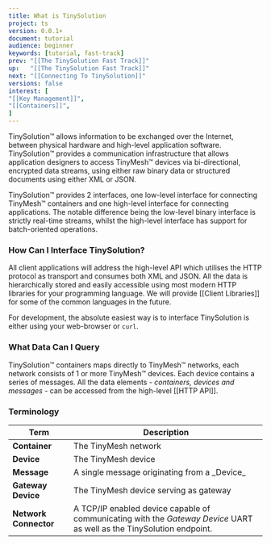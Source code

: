 ```yaml
---
title: What is TinySolution
project: ts
version: 0.0.1+
document: tutorial
audience: beginner
keywords: [tutorial, fast-track]
prev: "[[The TinySolution Fast Track]]"
up:   "[[The TinySolution Fast Track]]"
next: "[[Connecting To TinySolution]]"
versions: false
interest: [
"[[Key Management]]",
"[[Containers]]",
]
---
```


TinySolution™ allows information to be exchanged over the Internet,
between physical hardware and high-level application software. TinySolution™
provides a communication infrastructure that allows application designers
to access TinyMesh™ devices via bi-directional, encrypted data streams,
using either raw binary data or structured documents using either XML or JSON.

TinySolution™ provides 2 interfaces, one low-level interface for
connecting TinyMesh™ containers and one high-level interface for
connecting applications. The notable difference being the low-level
binary interface is strictly real-time streams, whilst the high-level
interface has support for batch-oriented operations.


### How Can I Interface TinySolution?

All client applications will address the high-level API which utilises
the HTTP protocol as transport and consumes both XML and JSON. All the
data is hierarchically stored and easily accessible using most modern
HTTP libraries for your programming language. We will provide [[Client
Libraries]] for some of the common languages in the future.

For development, the absolute easiest way is to interface TinySolution
is either using your web-browser or `curl`.


### What Data Can I Query

TinySolution™ containers maps directly to TinyMesh™ networks, each
network consists of 1 or more TinyMesh™ devices. Each device contains
a series of messages. All the data elements - _containers, devices and
messages_ - can be accessed from the high-level [[HTTP API]].


### Terminology

<table>
 <theaD>
  <tr>
   <th><b>Term</b></th>
   <th><b>Description</b></th>
  </tr>
 </thead>
 <tbody>
  <tr><td><b>Container</b></td>     <td>The TinyMesh network</td></tr>
  <tr><td><b>Device</b></td>        <td>The TinyMesh device</td></tr>
  <tr><td><b>Message</b></td>       <td>A single message originating from a _Device_</td></tr>
  <tr><td><b>Gateway Device</b></td><td>The TinyMesh device serving as gateway</td></tr>
  <tr><td><b>Network Connector</b></td>
   <td>A TCP/IP enabled device capable of communicating with the
    <i>Gateway Device</i> UART as well as the TinySolution endpoint.
   </td></tr>
 </tbody>
</table>

